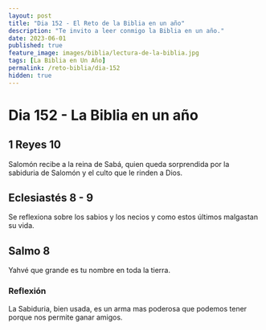 ```yaml
---
layout: post
title: "Dia 152 - El Reto de la Biblia en un año"
description: "Te invito a leer conmigo la Biblia en un año."
date: 2023-06-01
published: true
feature_image: images/biblia/lectura-de-la-biblia.jpg
tags: [La Biblia en Un Año]
permalink: /reto-biblia/dia-152
hidden: true
---
```


# Dia 152 - La Biblia en un año

## 1 Reyes 10
Salomón recibe a la reina de Sabá, quien queda sorprendida por la sabiduria de Salomón y el culto que le rinden a Dios.

## Eclesiastés 8 - 9
Se reflexiona sobre los sabios y los necios y como estos últimos malgastan su vida.

## Salmo 8
Yahvé que grande es tu nombre en toda la tierra.

### Reflexión 
La Sabiduria, bien usada, es un arma mas poderosa que podemos tener porque nos permite ganar amigos.